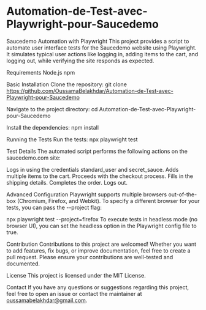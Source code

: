 # Automation-de-Test-avec-Playwright-pour-Saucedemo
Saucedemo Automation with Playwright
This project provides a script to automate user interface tests for the Saucedemo website using Playwright. It simulates typical user actions like logging in, adding items to the cart, and logging out, while verifying the site responds as expected.

Requirements
Node.js
npm

Basic Installation 
Clone the repository:
git clone https://github.com/OussamaBelakhdar/Automation-de-Test-avec-Playwright-pour-Saucedemo

Navigate to the project directory:
cd Automation-de-Test-avec-Playwright-pour-Saucedemo

Install the dependencies:
npm install

Running the Tests
Run the tests:
npx playwright test

Test Details
The automated script performs the following actions on the saucedemo.com site:

Logs in using the credentials standard_user and secret_sauce.
Adds multiple items to the cart.
Proceeds with the checkout process.
Fills in the shipping details.
Completes the order.
Logs out.

Advanced Configuration
Playwright supports multiple browsers out-of-the-box (Chromium, Firefox, and Webkit). To specify a different browser for your tests, you can pass the --project flag:

npx playwright test --project=firefox
To execute tests in headless mode (no browser UI), you can set the headless option in the Playwright config file to true.

Contribution
Contributions to this project are welcomed! Whether you want to add features, fix bugs, or improve documentation, feel free to create a pull request. Please ensure your contributions are well-tested and documented.

License
This project is licensed under the MIT License.

Contact
If you have any questions or suggestions regarding this project, feel free to open an issue or contact the maintainer at oussamabelakhdar@gmail.com.
